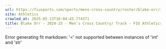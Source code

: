 ```yaml
---
url: https://fiusports.com/sports/mens-cross-country/roster/blake-orr/12761
site: Athletics
crawled_at: 2025-05-13T10:04:43.774371
title: Blake Orr - 2024-25 - Men's Cross Country/ Track - FIU Athletics
---
```


Error generating fit markdown: '<' not supported between instances of 'int' and 'str'